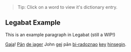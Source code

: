 > Tip: Click on a word to view it's dictionary entry.

## Legabat Example
This is an example paragraph in Legabat (still a WIP!)

[Gaja](/dict/gaja)! [Pān](/dict/pān) [de jager](/dict/de-jager) John [gej](/dict/gej) pān [bi-radoznao](/dict/bi-radoznao) [key](/dict/key) [hinsegin](/dict/hinsegin).
